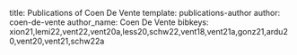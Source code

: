 title: Publications of Coen De Vente
template: publications-author
author: coen-de-vente
author_name: Coen De Vente
bibkeys: xion21,lemi22,vent22,vent20a,less20,schw22,vent18,vent21a,gonz21,ardu20,vent20,vent21,schw22a